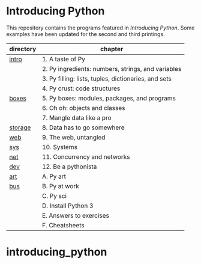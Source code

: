 Introducing Python
=================

This repository contains the programs featured in _Introducing Python_.
Some examples have been updated for the second and third printings.

|directory|chapter|
|---|---|
|[intro](intro)|  1. A taste of Py
|     |  2. Py ingredients: numbers, strings, and variables
|     |  3. Py filling: lists, tuples, dictionaries, and sets
|     |  4. Py crust: code structures
|[boxes](boxes)|  5. Py boxes: modules, packages, and programs
|     |  6. Oh oh: objects and classes
|     |  7. Mangle data like a pro
|[storage](storage)|8. Data has to go somewhere
|[web](web)  |  9. The web, untangled
|[sys](sys)  | 10. Systems
|[net](net)  | 11. Concurrency and networks
|[dev](dev)  | 12. Be a pythonista
|[art](art)  |  A. Py art
|[bus](bus)  |  B. Py at work
|     |  C. Py sci
|     |  D. Install Python 3
|     |  E. Answers to exercises
|     |  F. Cheatsheets
# introducing_python
